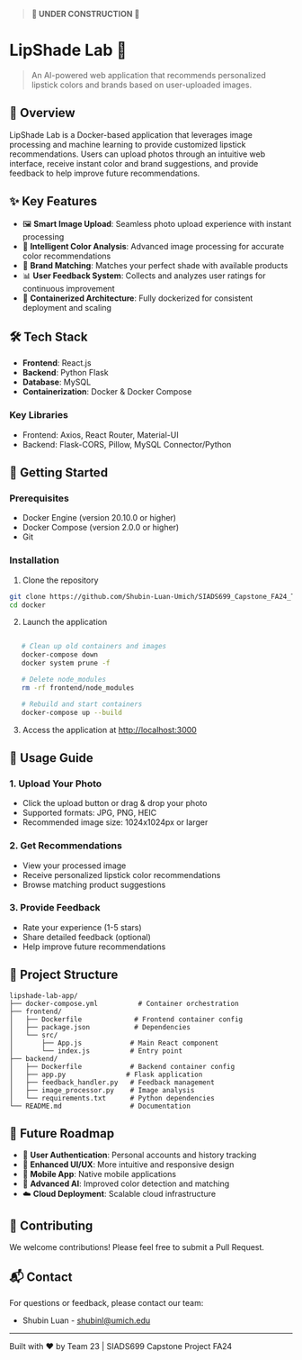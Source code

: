 > **🚧 UNDER CONSTRUCTION 🚧**
> 
# LipShade Lab 💄

> An AI-powered web application that recommends personalized lipstick colors and brands based on user-uploaded images.

## 🌟 Overview

LipShade Lab is a Docker-based application that leverages image processing and machine learning to provide customized lipstick recommendations. Users can upload photos through an intuitive web interface, receive instant color and brand suggestions, and provide feedback to help improve future recommendations.

## ✨ Key Features

- 🖼️ **Smart Image Upload**: Seamless photo upload experience with instant processing
- 🎨 **Intelligent Color Analysis**: Advanced image processing for accurate color recommendations
- 💄 **Brand Matching**: Matches your perfect shade with available products
- 📊 **User Feedback System**: Collects and analyzes user ratings for continuous improvement
- 🔄 **Containerized Architecture**: Fully dockerized for consistent deployment and scaling

## 🛠️ Tech Stack

- **Frontend**: React.js
- **Backend**: Python Flask
- **Database**: MySQL
- **Containerization**: Docker & Docker Compose

### Key Libraries
- Frontend: Axios, React Router, Material-UI
- Backend: Flask-CORS, Pillow, MySQL Connector/Python

## 🚀 Getting Started

### Prerequisites

- Docker Engine (version 20.10.0 or higher)
- Docker Compose (version 2.0.0 or higher)
- Git

### Installation

1. Clone the repository
```bash
git clone https://github.com/Shubin-Luan-Umich/SIADS699_Capstone_FA24_Team15.git
cd docker
```

2. Launch the application
```bash

   # Clean up old containers and images
   docker-compose down
   docker system prune -f

   # Delete node_modules
   rm -rf frontend/node_modules

   # Rebuild and start containers
   docker-compose up --build

```

3. Access the application at [http://localhost:3000](http://localhost:3000)

## 📱 Usage Guide

### 1. Upload Your Photo
- Click the upload button or drag & drop your photo
- Supported formats: JPG, PNG, HEIC
- Recommended image size: 1024x1024px or larger

### 2. Get Recommendations
- View your processed image
- Receive personalized lipstick color recommendations
- Browse matching product suggestions

### 3. Provide Feedback
- Rate your experience (1-5 stars)
- Share detailed feedback (optional)
- Help improve future recommendations

## 📁 Project Structure

```
lipshade-lab-app/
├── docker-compose.yml          # Container orchestration
├── frontend/
│   ├── Dockerfile             # Frontend container config
│   ├── package.json           # Dependencies
│   └── src/
│       ├── App.js            # Main React component
│       └── index.js          # Entry point
├── backend/
│   ├── Dockerfile            # Backend container config
│   ├── app.py               # Flask application
│   ├── feedback_handler.py   # Feedback management
│   ├── image_processor.py    # Image analysis
│   └── requirements.txt      # Python dependencies
└── README.md                 # Documentation
```

## 🔮 Future Roadmap

- 🔐 **User Authentication**: Personal accounts and history tracking
- 🎨 **Enhanced UI/UX**: More intuitive and responsive design
- 📱 **Mobile App**: Native mobile applications
- 🤖 **Advanced AI**: Improved color detection and matching
- ☁️ **Cloud Deployment**: Scalable cloud infrastructure

## 👥 Contributing

We welcome contributions! Please feel free to submit a Pull Request.

## 📬 Contact

For questions or feedback, please contact our team:

- Shubin Luan - shubinl@umich.edu

---
Built with ❤️ by Team 23 | SIADS699 Capstone Project FA24
